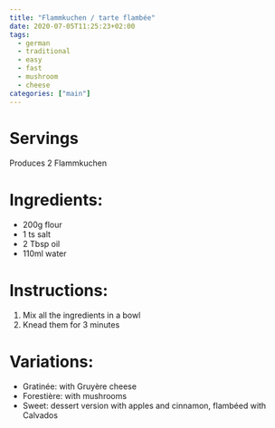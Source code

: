 ```yaml
---
title: "Flammkuchen / tarte flambée"
date: 2020-07-05T11:25:23+02:00
tags:
  - german
  - traditional
  - easy
  - fast
  - mushroom
  - cheese
categories: ["main"]
---
```

# Servings
Produces 2 Flammkuchen

# Ingredients:
- 200g flour
- 1 ts salt
- 2 Tbsp oil
- 110ml water

# Instructions:
1. Mix all the ingredients in a bowl
1. Knead them for 3 minutes

# Variations:
- Gratinée: with Gruyère cheese
- Forestière: with mushrooms
- Sweet: dessert version with apples and cinnamon, flambéed with Calvados
